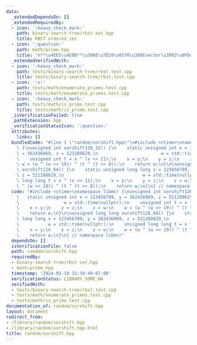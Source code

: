 ```yaml
---
data:
  _extendedDependsOn: []
  _extendedRequiredBy:
  - icon: ':heavy_check_mark:'
    path: binary-search-tree/rbst-set.hpp
    title: RBST ordered set
  - icon: ':question:'
    path: math/prime.hpp
    title: "n**\u4EE5\u4E0B**\u306E\u7D20\u6570\u306Evector\u3092\u8FD4\u3059"
  _extendedVerifiedWith:
  - icon: ':heavy_check_mark:'
    path: tests/binary-search-tree/rbst.test.cpp
    title: tests/binary-search-tree/rbst.test.cpp
  - icon: ':x:'
    path: tests/math/enumerate_primes.test.cpp
    title: tests/math/enumerate_primes.test.cpp
  - icon: ':heavy_check_mark:'
    path: tests/math/is_prime.test.cpp
    title: tests/math/is_prime.test.cpp
  _isVerificationFailed: true
  _pathExtension: hpp
  _verificationStatusIcon: ':question:'
  attributes:
    links: []
  bundledCode: "#line 1 \"random/xorshift.hpp\"\n#include <ctime>\nnamespace libmcr\
    \ {\nunsigned int xorshift128_32() {\n    static unsigned int x = 123456789, y\
    \ = 362436069, z = 521288629,\n                        w = std::time(nullptr);\n\
    \    unsigned int t = x ^ (x << 11);\n    x = y;\n    y = z;\n    z = w;\n   \
    \ w = (w ^ (w >> 19)) ^ (t ^ (t >> 8));\n    return w;\n}\n\nunsigned long long\
    \ xorshift128_64() {\n    static unsigned long long x = 123456789, y = 362436069,\
    \ z = 521288629,\n                              w = std::time(nullptr);\n    unsigned\
    \ long long t = x ^ (x << 11);\n    x = y;\n    y = z;\n    z = w;\n    w = (w\
    \ ^ (w >> 19)) ^ (t ^ (t >> 8));\n    return w;\n}\n} // namespace libmcr\n"
  code: "#include <ctime>\nnamespace libmcr {\nunsigned int xorshift128_32() {\n \
    \   static unsigned int x = 123456789, y = 362436069, z = 521288629,\n       \
    \                 w = std::time(nullptr);\n    unsigned int t = x ^ (x << 11);\n\
    \    x = y;\n    y = z;\n    z = w;\n    w = (w ^ (w >> 19)) ^ (t ^ (t >> 8));\n\
    \    return w;\n}\n\nunsigned long long xorshift128_64() {\n    static unsigned\
    \ long long x = 123456789, y = 362436069, z = 521288629,\n                   \
    \           w = std::time(nullptr);\n    unsigned long long t = x ^ (x << 11);\n\
    \    x = y;\n    y = z;\n    z = w;\n    w = (w ^ (w >> 19)) ^ (t ^ (t >> 8));\n\
    \    return w;\n}\n} // namespace libmcr"
  dependsOn: []
  isVerificationFile: false
  path: random/xorshift.hpp
  requiredBy:
  - binary-search-tree/rbst-set.hpp
  - math/prime.hpp
  timestamp: '2024-05-16 15:34:49-07:00'
  verificationStatus: LIBRARY_SOME_WA
  verifiedWith:
  - tests/binary-search-tree/rbst.test.cpp
  - tests/math/enumerate_primes.test.cpp
  - tests/math/is_prime.test.cpp
documentation_of: random/xorshift.hpp
layout: document
redirect_from:
- /library/random/xorshift.hpp
- /library/random/xorshift.hpp.html
title: random/xorshift.hpp
---
```

